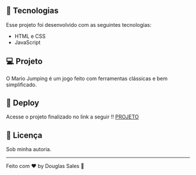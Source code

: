 ## 🚀 Tecnologias

Esse projeto foi desenvolvido com as seguintes tecnologias:

- HTML e CSS
- JavaScript

## 💻 Projeto

O Mario Jumping é um jogo feito com ferramentas clássicas e bem simplificado.

## 🔗 Deploy

Acesse o projeto finalizado no link a seguir !!
[PROJETO](https://dodosantosbr.github.io/mariojumping/)

## :memo: Licença

Sob minha autoria.

---

Feito com ♥ by Douglas Sales :wave:
